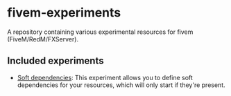# fivem-experiments
A repository containing various experimental resources for fivem (FiveM/RedM/FXServer).

## Included experiments
- [Soft dependencies](./experiment_soft_dependencies/): This experiment allows you to define soft dependencies for your resources, which will only start if they're present.

